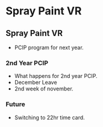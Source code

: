 # Spray Paint VR

## Spray Paint VR

* PCIP program for next year.

### 2nd Year PCIP

* What happens for 2nd year PCIP.
* December Leave
* 2nd week of november.

### Future

* Switching to 22hr time card.

